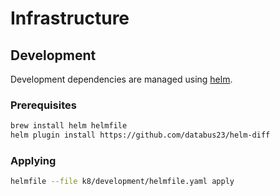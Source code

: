 # Infrastructure

## Development

Development dependencies are managed using [helm](https://github.com/helm/helm).

### Prerequisites

```sh
brew install helm helmfile
helm plugin install https://github.com/databus23/helm-diff
```

### Applying

```sh
helmfile --file k8/development/helmfile.yaml apply
```
